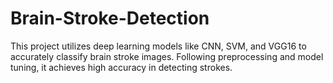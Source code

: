 # Brain-Stroke-Detection
This project utilizes deep learning models like CNN, SVM, and VGG16 to accurately classify brain stroke images. Following preprocessing and model tuning, it achieves high accuracy in detecting strokes.
